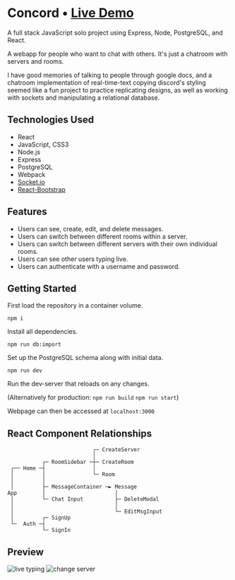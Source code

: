 # Concord • [Live Demo](https://chat-concord.herokuapp.com/)

A full stack JavaScript solo project using Express, Node, PostgreSQL, and React. 

A webapp for people who want to chat with others. It's just a chatroom with servers and rooms.

I have good memories of talking to people through google docs, and a chatroom implementation of real-time-text copying discord's styling seemed like a fun project to practice replicating designs, as well as working with sockets and manipulating a relational database. 

## Technologies Used

- React
- JavaScript, CSS3
- Node.js
- Express
- PostgreSQL
- Webpack
- [Socket.io](https://socket.io/)
- [React-Bootstrap](https://react-bootstrap.github.io/)

## Features

- Users can see, create, edit, and delete messages.
- Users can switch between different rooms within a server.
- Users can switch between different servers with their own individual rooms.
- Users can see other users typing live.
- Users can authenticate with a username and password.

## Getting Started

First load the repository in a container volume.

```
npm i
```
Install all dependencies.

```
npm run db:import
```
Set up the PostgreSQL schema along with initial data. 

```
npm run dev
```
Run the dev-server that reloads on any changes.

(Alternatively for production: `npm run build` `npm run start`)

Webpage can then be accessed at `localhost:3000`

## React Component Relationships
                               ┌─ CreateServer
                               │
               ┌─ RoomSidebar ─┼─ CreateRoom
     ┌── Home ─┤               │
     │         │               └─ Room
     │         │
     │         ├─ MessageContainer ─► Message
    App        │                      │
     │         └─ Chat Input          ├─ DeleteModal
     │                                │
     │                                └─ EditMsgInput
     │         ┌─ SignUp
     └─  Auth ─┤
               └─ SignIn

## Preview

![live typing](https://user-images.githubusercontent.com/12964172/172706458-6a532d48-74bc-43cc-810b-e6eabb8077c5.gif)
![change server](https://user-images.githubusercontent.com/12964172/172454099-ec135871-6103-4fb6-bcd8-8ea228457973.gif)

